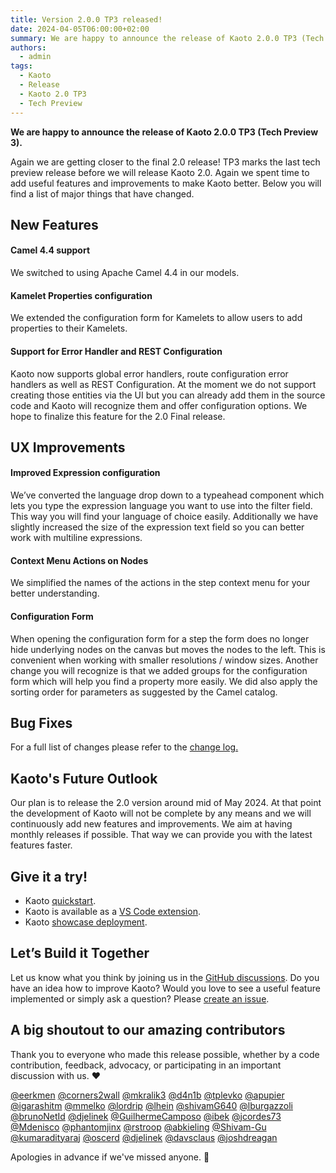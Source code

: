 ```yaml
---
title: Version 2.0.0 TP3 released!
date: 2024-04-05T06:00:00+02:00
summary: We are happy to announce the release of Kaoto 2.0.0 TP3 (Tech Preview 3).
authors:
  - admin
tags:
  - Kaoto
  - Release
  - Kaoto 2.0 TP3
  - Tech Preview
---
```

**We are happy to announce the release of Kaoto 2.0.0 TP3 (Tech Preview 3).** 

Again we are getting closer to the final 2.0 release! TP3 marks the last tech preview release before we will release Kaoto 2.0. Again we spent time to add useful features and improvements to make Kaoto better. Below you will find a list of major things that have changed.

## New Features

#### Camel 4.4 support
We switched to using Apache Camel 4.4 in our models.

#### Kamelet Properties configuration
We extended the configuration form for Kamelets to allow users to add properties to their Kamelets.

#### Support for Error Handler and REST Configuration
Kaoto now supports global error handlers, route configuration error handlers as well as REST Configuration. At the moment we do not support creating those entities via the UI but you can already add them in the source code and Kaoto will recognize them and offer configuration options. 
We hope to finalize this feature for the 2.0 Final release.

## UX Improvements

#### Improved Expression configuration
We’ve converted the language drop down to a typeahead component which lets you type the expression language you want to use into the filter field. This way you will find your language of choice easily. 
Additionally we have slightly increased the size of the expression text field so you can better work with multiline expressions.

#### Context Menu Actions on Nodes
We simplified the names of the actions in the step context menu for your better understanding.

#### Configuration Form
When opening the configuration form for a step the form does no longer hide underlying nodes on the canvas but moves the nodes to the left. This is convenient when working with smaller resolutions / window sizes.
Another change you will recognize is that we added groups for the configuration form which will help you find a property more easily. We did also apply the sorting order for parameters as suggested by the Camel catalog.

## Bug Fixes

For a full list of changes please refer to the [change log.](https://github.com/KaotoIO/kaoto-next/releases/tag/2.0.0-TP3)

## Kaoto's Future Outlook
Our plan is to release the 2.0 version around mid of May 2024. At that point the development of Kaoto will not be complete by any means and we will continuously add new features and improvements. We aim at having monthly releases if possible. That way we can provide you with the latest features faster. 


## Give it a try!

* Kaoto [quickstart](/docs/quickstart/).
* Kaoto is available as a [VS Code extension](https://marketplace.visualstudio.com/items?itemName=redhat.vscode-kaoto).
* Kaoto [showcase deployment](https://red.ht/kaoto).

## Let’s Build it Together

Let us know what you think by joining us in the [GitHub discussions](https://github.com/orgs/KaotoIO/discussions).
Do you have an idea how to improve Kaoto? Would you love to see a useful feature implemented or simply ask a question? Please [create an issue](https://github.com/KaotoIO/kaoto-next/issues/new/choose).

## A big shoutout to our amazing contributors
Thank you to everyone who made this release possible, whether by a code contribution, feedback, advocacy, or participating in an important discussion with us. ❤️

[@eerkmen](https://github.com/eerkmen) [@corners2wall](https://github.com/corners2wall) [@mkralik3](https://github.com/mkralik3) [@d4n1b](https://github.com/d4n1b) [@tplevko](https://github.com/tplevko) [@apupier](https://github.com/apupier) [@igarashitm](https://github.com/igarashitm) [@mmelko](https://github.com/mmelko) [@lordrip](https://github.com/lordrip) [@lhein](https://github.com/lhein) [@shivamG640](https://github.com/shivamG640) [@lburgazzoli](https://github.com/lburgazzoli) [@brunoNetId](https://github.com/brunoNetId) [@djelinek](https://github.com/djelinek) [@GuilhermeCamposo](https://github.com/GuilhermeCamposo) [@ibek](https://github.com/ibek) [@jcordes73](https://github.com/jcordes73) [@Mdenisco](https://github.com/Mdenisco) [@phantomjinx](https://github.com/phantomjinx) [@rstroop](https://github.com/rstroop) [@abkieling](https://github.com/abkieling) [@Shivam-Gu](https://github.com/Shivam-Gu) [@kumaradityaraj](https://github.com/kumaradityaraj) [@oscerd](https://github.com/oscerd) [@djelinek](https://github.com/djelinek) [@davsclaus](https://github.com/davsclaus) [@joshdreagan](https://github.com/joshdreagan)

Apologies in advance if we've missed anyone. 🙂